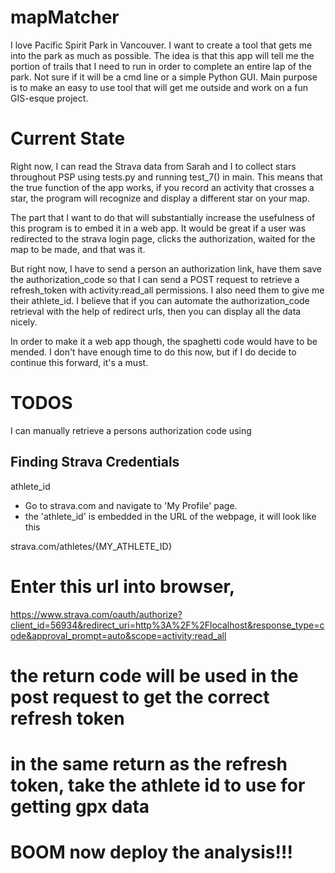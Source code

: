 # mapMatcher
I love Pacific Spirit Park in Vancouver. I want to create a tool that gets me into the park as much as possible. The idea is that this app will tell me the portion of trails that I need to run in order to complete an entire lap of the park. Not sure if it will be a cmd line or a simple Python GUI. Main purpose is to make an easy to use tool that will get me outside and work on a fun GIS-esque project. 

# Current State

Right now, I can read the Strava data from Sarah and I to collect stars throughout PSP using tests.py and running test_7() in main. This means that the true function of the app works, if you record an activity that crosses a star, the program will recognize and display a different star on your map. 

The part that I want to do that will substantially increase the usefulness of this program is to embed it in a web app. It would be great if a user was redirected to the strava login page, clicks the authorization, waited for the map to be made, and that was it. 

But right now, I have to send a person an authorization link, have them save the authorization_code so that I can send a POST request to retrieve a refresh_token with activity:read_all permissions. I also need them to give me their athlete_id. I believe that if you can automate the authorization_code retrieval with the help of redirect urls, then you can display all the data nicely. 

In order to make it a web app though, the spaghetti code would have to be mended. I don't have enough time to do this now, but if I do decide to continue this forward, it's a must. 

# TODOS

I can manually retrieve a persons authorization code using 

## Finding Strava Credentials

athlete_id 


* Go to strava.com and navigate to 'My Profile' page.
* the 'athlete_id' is embedded in the URL of the webpage, it will look like this 

strava.com/athletes/{MY_ATHLETE_ID}

# Enter this url into browser,

https://www.strava.com/oauth/authorize?client_id=56934&redirect_uri=http%3A%2F%2Flocalhost&response_type=code&approval_prompt=auto&scope=activity:read_all

# the return code will be used in the post request to get the correct refresh token

# in the same return as the refresh token, take the athlete id to use for getting gpx data

# BOOM now deploy the analysis!!!